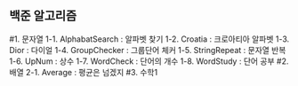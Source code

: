 ## 백준 알고리즘

#1. 문자열<wordstring>
  1-1. AlphabatSearch : 알파벳 찾기
  1-2. Croatia : 크로아티아 알파벳
  1-3. Dior : 다이얼
  1-4. GroupChecker : 그룹단어 체커
  1-5. StringRepeat : 문자열 반복
  1-6. UpNum : 상수
  1-7. WordCheck : 단어의 개수
  1-8. WordStudy : 단어 공부
#2. 배열<array>
  2-1. Average : 평균은 넘겠지
#3. 수학1<math>
  3-1. BeeHouse : 벌집
  3-2. BreakEvenPoint : 손익분기점
#4. 다이나믹 프로그래밍<dp>
  4-1. Fibonacci : 피보나치
  4-2. MakeOne : 1로 만들기
  4-3. OneTwoThree : 1,2,3 
